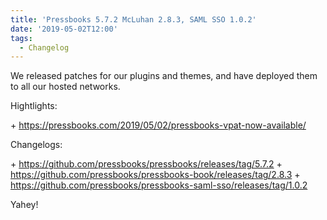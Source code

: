 ```yaml
---
title: 'Pressbooks 5.7.2 McLuhan 2.8.3, SAML SSO 1.0.2'
date: '2019-05-02T12:00'
tags:
  - Changelog
---
```


We released patches for our plugins and themes, and have deployed them to all our hosted
networks.

Hightlights:

\+ https://pressbooks.com/2019/05/02/pressbooks-vpat-now-available/

Changelogs:

\+ https://github.com/pressbooks/pressbooks/releases/tag/5.7.2 +
https://github.com/pressbooks/pressbooks-book/releases/tag/2.8.3 +
https://github.com/pressbooks/pressbooks-saml-sso/releases/tag/1.0.2

Yahey!
